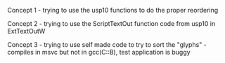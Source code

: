 Concept 1 - trying to use the usp10 functions to do the proper reordering

Concept 2 - trying to use the ScriptTextOut function code from usp10 in ExtTextOutW

Concept 3 - trying to use self made code to try to sort the "glyphs" - compiles in msvc but not in gcc(C::B), test application is buggy
